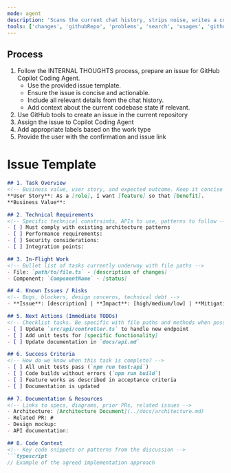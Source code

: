 ```yaml
---
mode: agent
description: 'Scans the current chat history, strips noise, writes a concise GitHub Issue for GitHub Copilot Coding Agent'
tools: ['changes', 'githubRepo', 'problems', 'search', 'usages', 'github-remote','add_issue_comment', 'assign_copilot_to_issue', 'create_issue']
---
```


<!--
INTERNAL THOUGHTS – not shown to the user.
1. Parse the entire chat transcript supplied by VS Code.
2. Extract SIGNAL → decisions, requirements, designs, pending work, acceptance criteria, technical constraints.
   Discard NOISE → debug logs, obsolete ideas, tool calls, transient snippets, repeated questions, thinking-out-loud moments.
3. Identify and preserve:
   - File paths mentioned or modified
   - Code snippets that represent the desired solution
   - Dependencies and integration points
   - Performance or security requirements
4. Categorize findings into:
   A. Task overview (business value & user story)
   B. Technical Requirements
   C. In-Flight Work
   D. Known Issues / Risks
   E. Next Actions
   F. Success Criteria
   G. Resource Links
5. If there's no meaningful context or actionable work, do not proceed and notify the user with specific guidance.
6. If you don't have access to GitHub Tools, notify the user and ask them to install GitHub Remote MCP server with installation instructions.
7. Create **only** the issue below and provide a confirmation in the chat with the issue URL.
8. Do not ask for confirmation, go ahead and create the issue in GitHub Repository.
9. Use appropriate GitHub labels if available (e.g., 'enhancement', 'bug', 'documentation').
-->

## Process

1. Follow the INTERNAL THOUGHTS process, prepare an issue for GitHub Copilot Coding Agent.
   - Use the provided issue template.
   - Ensure the issue is concise and actionable.
   - Include all relevant details from the chat history.
   - Add context about the current codebase state if relevant.
2. Use GitHub tools to create an issue in the current repository
3. Assign the issue to Copilot Coding Agent
4. Add appropriate labels based on the work type
5. Provide the user with the confirmation and issue link

# Issue Template

```markdown
## 1. Task Overview
<!-- Business value, user story, and expected outcome. Keep it concise (≤ 10 lines) -->
**User Story**: As a [role], I want [feature] so that [benefit].
**Business Value**: 

## 2. Technical Requirements
<!-- Specific technical constraints, APIs to use, patterns to follow -->
- [ ] Must comply with existing architecture patterns
- [ ] Performance requirements: 
- [ ] Security considerations:
- [ ] Integration points:

## 3. In-Flight Work
<!-- Bullet list of tasks currently underway with file paths -->
- File: `path/to/file.ts` - [description of changes]
- Component: `ComponentName` - [status]

## 4. Known Issues / Risks
<!-- Bugs, blockers, design concerns, technical debt -->
- **Issue**: [description] | **Impact**: [high/medium/low] | **Mitigation**: [approach]

## 5. Next Actions (Immediate TODOs)
<!-- Checklist tasks. Be specific with file paths and methods when possible -->
- [ ] Update `src/api/controller.ts` to handle new endpoint
- [ ] Add unit tests for [specific functionality]
- [ ] Update documentation in `docs/api.md`

## 6. Success Criteria
<!-- How do we know when this task is complete? -->
- [ ] All unit tests pass (`npm run test:api`)
- [ ] Code builds without errors (`npm run build`)
- [ ] Feature works as described in acceptance criteria
- [ ] Documentation is updated

## 7. Documentation & Resources
<!-- Links to specs, diagrams, prior PRs, related issues -->
- Architecture: [Architecture Document](../docs/architecture.md)
- Related PR: #
- Design mockup: 
- API documentation:

## 8. Code Context
<!-- Key code snippets or patterns from the discussion -->
```typescript
// Example of the agreed implementation approach
```
```